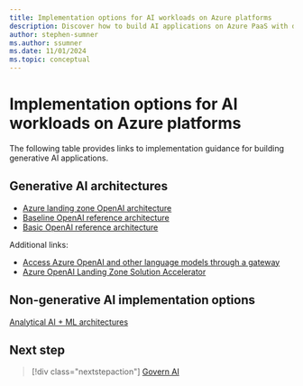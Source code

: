 ```yaml
---
title: Implementation options for AI workloads on Azure platforms
description: Discover how to build AI applications on Azure PaaS with detailed recommendations, architecture guides, and best practices.
author: stephen-sumner
ms.author: ssumner
ms.date: 11/01/2024
ms.topic: conceptual
---
```


# Implementation options for AI workloads on Azure platforms

The following table provides links to implementation guidance for building generative AI applications.

## Generative AI architectures

- [Azure landing zone OpenAI architecture](/azure/architecture/ai-ml/architecture/azure-openai-baseline-landing-zone)
- [Baseline OpenAI reference architecture](/azure/architecture/ai-ml/architecture/baseline-openai-e2e-chat)
- [Basic OpenAI reference architecture](/azure/architecture/ai-ml/architecture/basic-openai-e2e-chat)

Additional links:

- [Access Azure OpenAI and other language models through a gateway](/azure/architecture/ai-ml/guide/azure-openai-gateway-guide)
- [Azure OpenAI Landing Zone Solution Accelerator](https://github.com/Azure/azure-openai-landing-zone/tree/main)

## Non-generative AI implementation options

[Analytical AI + ML architectures](/azure/architecture/ai-ml/)

## Next step

> [!div class="nextstepaction"]
> [Govern AI](govern.md)